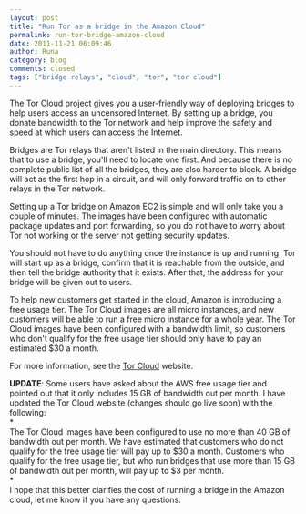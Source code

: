 ```yaml
---
layout: post
title: "Run Tor as a bridge in the Amazon Cloud"
permalink: run-tor-bridge-amazon-cloud
date: 2011-11-21 06:09:46
author: Runa
category: blog
comments: closed
tags: ["bridge relays", "cloud", "tor", "tor cloud"]
---
```


The Tor Cloud project gives you a user-friendly way of deploying bridges to help users access an uncensored Internet. By setting up a bridge, you donate bandwidth to the Tor network and help improve the safety and speed at which users can access the Internet.

Bridges are Tor relays that aren't listed in the main directory. This means that to use a bridge, you'll need to locate one first. And because there is no complete public list of all the bridges, they are also harder to block. A bridge will act as the first hop in a circuit, and will only forward traffic on to other relays in the Tor network.

Setting up a Tor bridge on Amazon EC2 is simple and will only take you a couple of minutes. The images have been configured with automatic package updates and port forwarding, so you do not have to worry about Tor not working or the server not getting security updates.

You should not have to do anything once the instance is up and running. Tor will start up as a bridge, confirm that it is reachable from the outside, and then tell the bridge authority that it exists. After that, the address for your bridge will be given out to users.

To help new customers get started in the cloud, Amazon is introducing a free usage tier. The Tor Cloud images are all micro instances, and new customers will be able to run a free micro instance for a whole year. The Tor Cloud images have been configured with a bandwidth limit, so customers who don't qualify for the free usage tier should only have to pay an estimated \$30 a month.

For more information, see the [Tor Cloud](https://cloud.torproject.org/) website.

**UPDATE**: Some users have asked about the AWS free usage tier and pointed out that it only includes 15 GB of bandwidth out per month. I have updated the Tor Cloud website (changes should go live soon) with the following:  
 *  
 The Tor Cloud images have been configured to use no more than 40 GB of bandwidth out per month. We have estimated that customers who do not qualify for the free usage tier will pay up to \$30 a month. Customers who qualify for the free usage tier, but who run bridges that use more than 15 GB of bandwidth out per month, will pay up to \$3 per month.  
*  
 I hope that this better clarifies the cost of running a bridge in the Amazon cloud, let me know if you have any questions.
